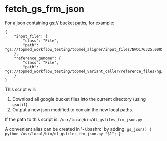 # fetch_gs_frm_json
For a json containing gs:// bucket paths, for example:

```
{
    "input_file": {
        "class": "File",
        "path": "gs://topmed_workflow_testing/topmed_aligner/input_files/NWD176325.0005.recab.cram"
    },
    "reference_genome": {
        "class": "File",
        "path": "gs://topmed_workflow_testing/topmed_variant_caller/reference_files/hg38/hs38DH.fa"
    }
}
```

This script will:
1. Download all google bucket files into the current directory (using `gsutil`).
2. Output a new json modified to contain the new local paths.

If the path to this script is:
    `/usr/local/bin/dl_gsfiles_frm_json.py`

A convenient alias can be created in '~/.bashrc' by adding:
    `gs_json() { python /usr/local/bin/dl_gsfiles_frm_json.py "$1"; }`
